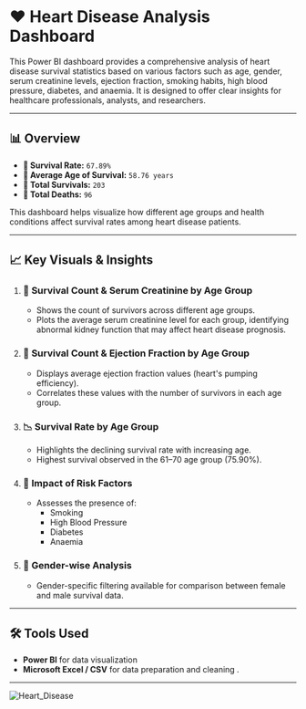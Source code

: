 # ❤️ Heart Disease Analysis Dashboard

This Power BI dashboard provides a comprehensive analysis of heart disease survival statistics based on various factors such as age, gender, serum creatinine levels, ejection fraction, smoking habits, high blood pressure, diabetes, and anaemia. It is designed to offer clear insights for healthcare professionals, analysts, and researchers.

---

## 📊 Overview

- **📌 Survival Rate:** `67.89%`
- **📌 Average Age of Survival:** `58.76 years`
- **📌 Total Survivals:** `203`
- **📌 Total Deaths:** `96`

This dashboard helps visualize how different age groups and health conditions affect survival rates among heart disease patients.

---

## 📈 Key Visuals & Insights

1. ### 🧬 Survival Count & Serum Creatinine by Age Group
   - Shows the count of survivors across different age groups.
   - Plots the average serum creatinine level for each group, identifying abnormal kidney function that may affect heart disease prognosis.

2. ### 💓 Survival Count & Ejection Fraction by Age Group
   - Displays average ejection fraction values (heart's pumping efficiency).
   - Correlates these values with the number of survivors in each age group.

3. ### 📉 Survival Rate by Age Group
   - Highlights the declining survival rate with increasing age.
   - Highest survival observed in the 61–70 age group (75.90%).

4. ### 🧪 Impact of Risk Factors
   - Assesses the presence of:
     - Smoking
     - High Blood Pressure
     - Diabetes
     - Anaemia
 

5. ### 👥 Gender-wise Analysis
   - Gender-specific filtering available for comparison between female and male survival data.

---

## 🛠️ Tools Used

- **Power BI** for data visualization
- **Microsoft Excel / CSV** for data preparation and cleaning .

---

![Heart_Disease](https://github.com/user-attachments/assets/0acc328f-f91e-4d22-8062-9156655f0877)
